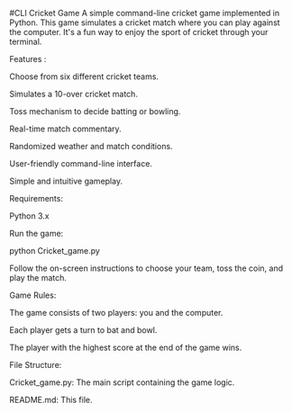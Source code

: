 #CLI Cricket Game
A simple command-line cricket game implemented in Python. This game simulates a cricket match where you can play against the computer. It's a fun way to enjoy the sport of cricket through your terminal.

Features : 

  Choose from six different cricket teams.
  
  Simulates a 10-over cricket match.
  
  Toss mechanism to decide batting or bowling.
  
  Real-time match commentary.
  
  Randomized weather and match conditions.
  
  User-friendly command-line interface.
  
  Simple and intuitive gameplay.
  
Requirements:

  Python 3.x
  
Run the game:
 
  python Cricket_game.py
  
  Follow the on-screen instructions to choose your team, toss the coin, and play the match.

Game Rules:

  The game consists of two players: you and the computer.
  
  Each player gets a turn to bat and bowl.
  
  The player with the highest score at the end of the game wins.
  
File Structure:

  Cricket_game.py: The main script containing the game logic.
  
  README.md: This file.
